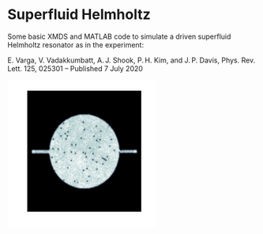 # Superfluid Helmholtz

Some basic XMDS and MATLAB code to simulate a driven superfluid Helmholtz resonator as in the experiment:

E. Varga, V. Vadakkumbatt, A. J. Shook, P. H. Kim, and J. P. Davis, Phys. Rev. Lett. 125, 025301 – Published 7 July 2020

<img align="center" src="./Helmholtz.png" width="300" height="300">
